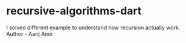 # recursive-algorithms-dart
I solved different example to understand how recursion actually work.
Author - Aarij Amir
